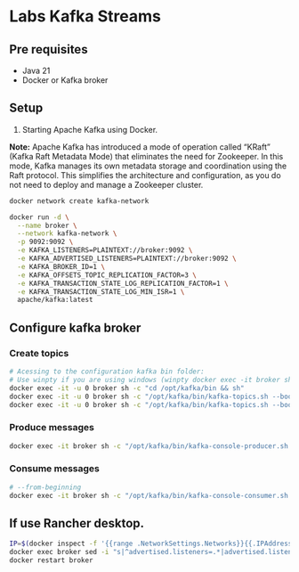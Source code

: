 # Labs Kafka Streams

## Pre requisites

- Java 21
- Docker or Kafka broker

## Setup

1. Starting Apache Kafka using Docker.

**Note:** Apache Kafka has introduced a mode of operation called “KRaft” (Kafka Raft Metadata Mode) that eliminates the need for Zookeeper. In this mode, Kafka manages its own metadata storage and coordination using the Raft protocol. This simplifies the architecture and configuration, as you do not need to deploy and manage a Zookeeper cluster.

```bash
docker network create kafka-network

docker run -d \
  --name broker \
  --network kafka-network \
  -p 9092:9092 \
  -e KAFKA_LISTENERS=PLAINTEXT://broker:9092 \
  -e KAFKA_ADVERTISED_LISTENERS=PLAINTEXT://broker:9092 \
  -e KAFKA_BROKER_ID=1 \
  -e KAFKA_OFFSETS_TOPIC_REPLICATION_FACTOR=3 \
  -e KAFKA_TRANSACTION_STATE_LOG_REPLICATION_FACTOR=1 \
  -e KAFKA_TRANSACTION_STATE_LOG_MIN_ISR=1 \
  apache/kafka:latest
```


## Configure kafka broker

### Create topics
```bash
# Acessing to the configuration kafka bin folder:
# Use winpty if you are using windows (winpty docker exec -it broker sh)
docker exec -it -u 0 broker sh -c "cd /opt/kafka/bin && sh"
docker exec -it -u 0 broker sh -c "/opt/kafka/bin/kafka-topics.sh --bootstrap-server localhost:9092 --create --topic greetings"
docker exec -it -u 0 broker sh -c "/opt/kafka/bin/kafka-topics.sh --bootstrap-server localhost:9092 --create --topic uppercase"
```

### Produce messages

```bash
docker exec -it broker sh -c "/opt/kafka/bin/kafka-console-producer.sh --broker-list localhost:9092 --topic greetings"
```

### Consume messages
```bash
# --from-beginning
docker exec -it broker sh -c "/opt/kafka/bin/kafka-console-consumer.sh --bootstrap-server localhost:9092 --topic uppercase"
```

## If use Rancher desktop.

```bash
IP=$(docker inspect -f '{{range .NetworkSettings.Networks}}{{.IPAddress}}{{end}}' broker)
docker exec broker sed -i "s|^advertised.listeners=.*|advertised.listeners=PLAINTEXT://$IP:9092|" /opt/kafka/config/server.properties
docker restart broker
```